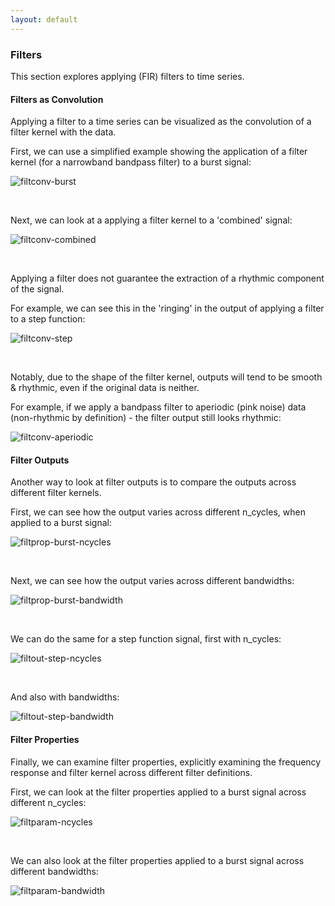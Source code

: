 ```yaml
---
layout: default
---
```


### Filters

This section explores applying (FIR) filters to time series.

#### Filters as Convolution

Applying a filter to a time series can be visualized as the convolution of a filter kernel with the data.

First, we can use a simplified example showing the application of a filter kernel (for a narrowband bandpass filter) to a burst signal:

![filtconv-burst](https://raw.githubusercontent.com/TomDonoghue/SigViz/main/gifs/04-filters/filtconv-burst.gif)

<br>

Next, we can look at a applying a filter kernel to a 'combined' signal:

![filtconv-combined](https://raw.githubusercontent.com/TomDonoghue/SigViz/main/gifs/04-filters/filtconv-combined.gif)

<br>

Applying a filter does not guarantee the extraction of a rhythmic component of the signal.

For example, we can see this in the 'ringing' in the output of applying a filter to a step function:

![filtconv-step](https://raw.githubusercontent.com/TomDonoghue/SigViz/main/gifs/04-filters/filtconv-step.gif)

<br>

Notably, due to the shape of the filter kernel, outputs will tend to be smooth & rhythmic, even if the original data is neither.

For example, if we apply a bandpass filter to aperiodic (pink noise) data (non-rhythmic by definition) - the filter output still looks rhythmic:

![filtconv-aperiodic](https://raw.githubusercontent.com/TomDonoghue/SigViz/main/gifs/04-filters/filtconv-aperiodic.gif)

#### Filter Outputs

Another way to look at filter outputs is to compare the outputs across different filter kernels.

First, we can see how the output varies across different n_cycles, when applied to a burst signal:

![filtprop-burst-ncycles](https://raw.githubusercontent.com/TomDonoghue/SigViz/main/gifs/04-filters/filtprop-burst-ncycles.gif)

<br>

Next, we can see how the output varies across different bandwidths:

![filtprop-burst-bandwidth](https://raw.githubusercontent.com/TomDonoghue/SigViz/main/gifs/04-filters/filtprop-burst-bandwidth.gif)

<br>

We can do the same for a step function signal, first with n_cycles:

![filtout-step-ncycles](https://raw.githubusercontent.com/TomDonoghue/SigViz/main/gifs/04-filters/filtout-step-ncycles.gif)

<br>

And also with bandwidths:

![filtout-step-bandwidth](https://raw.githubusercontent.com/TomDonoghue/SigViz/main/gifs/04-filters/filtout-step-bandwidth.gif)

#### Filter Properties

Finally, we can examine filter properties, explicitly examining the frequency response and filter kernel across different filter definitions.

First, we can look at the filter properties applied to a burst signal across different n_cycles:

![filtparam-ncycles](https://raw.githubusercontent.com/TomDonoghue/SigViz/main/gifs/04-filters/filtparam-ncycles.gif)

<br>

We can also look at the filter properties applied to a burst signal across different bandwidths:

![filtparam-bandwidth](https://raw.githubusercontent.com/TomDonoghue/SigViz/main/gifs/04-filters/filtparam-bandwidth.gif)
